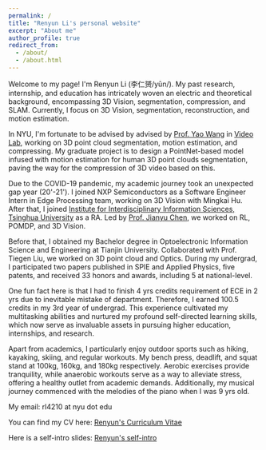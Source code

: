 ```yaml
---
permalink: /
title: "Renyun Li's personal website"
excerpt: "About me"
author_profile: true
redirect_from: 
  - /about/
  - /about.html
---
```


Welcome to my page! I'm Renyun Li (李仁赟/yūn/). My past research, internship, and education has intricately woven an electric and theoretical background, encompassing 3D Vision, segmentation, compression, and SLAM. Currently, I focus on 3D Vision, segmentation, reconstruction, and motion estimation.

In NYU, I'm fortunate to be advised by advised by [Prof. Yao Wang](https://engineering.nyu.edu/faculty/yao-wang) in [Video Lab](https://wp.nyu.edu/videolab/people/), working on 3D point cloud segmentation, motion estimation, and compressing. My graduate project is to design a PointNet-based model infused with motion estimation for human 3D point clouds segmentation, paving the way for the compression of 3D video based on this.

Due to the COVID-19 pandemic, my academic journey took an unexpected gap year (20'-21'). I joined NXP Semiconductors as a Software Engineer Intern in Edge Processing team, working on 3D Vision with Mingkai Hu. After that, I joined [Institute for Interdisciplinary Information Sciences, Tsinghua University](https://iiis.tsinghua.edu.cn/en/) as a RA. Led by [Prof. Jianyu Chen](https://people.iiis.tsinghua.edu.cn/~jychen/), we worked on RL, POMDP, and 3D Vision.

Before that, I obtained my Bachelor degree in Optoelectronic Information Science and Engineering at Tianjin University. Collaborated with Prof. Tiegen Liu, we worked on 3D point cloud and Optics. During my undergrad, I participated two papers published in SPIE and Applied Physics, five patents, and received 33 honors and awards, including 5 at national-level. 

One fun fact here is that I had to finish 4 yrs credits requirement of ECE in 2 yrs due to inevitable mistake of department. Therefore, I earned 100.5 credits in my 3rd year of undergrad. This experience cultivated my multitasking abilities and nurtured my profound self-directed learning skills, which now serve as invaluable assets in pursuing higher education, internships, and research.

Apart from academics, I particularly enjoy outdoor sports such as hiking, kayaking, skiing, and regular workouts. My bench press, deadlift, and squat stand at 100kg, 160kg, and 180kg respectively. Aerobic exercises provide tranquility, while anaerobic workouts serve as a way to alleviate stress, offering a healthy outlet from academic demands. Additionally, my musical journey commenced with the melodies of the piano when I was 9 yrs old.

My email: rl4210 at nyu dot edu

You can find my CV here: [Renyun's Curriculum Vitae](./assets/Renyun_Li_20240314_AI_2.pdf)

Here is a self-intro slides: [Renyun's self-intro](https://docs.google.com/presentation/d/1Y2jo1OarH7z451LWjeZqZ1pHYrb_Negh6kLl9VnkESY/edit?usp=sharing)
